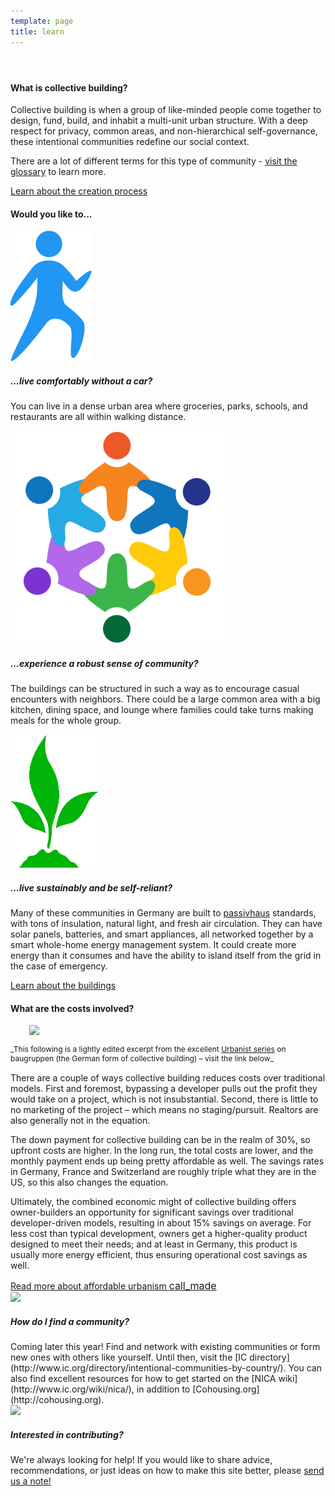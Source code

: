 ```yaml
---
template: page
title: learn
---
```


<section class="section--center mdl-grid mdl-grid--no-spacing mdl-shadow--2dp">
	<header class="mdl-cell mdl-cell--3-col-desktop mdl-cell--2-col-tablet mdl-cell--4-col-phone mdl-color--white mdl-color-text--white">
		<div class="what-is-image"></div>
	</header>
	<div class="mdl-card mdl-cell mdl-cell--9-col-desktop mdl-cell--6-col-tablet mdl-cell--4-col-phone">
		<div class="mdl-card__supporting-text">
			<h4>What is collective building?</h4>
			<p>Collective building is when a group of like-minded people come together to design, fund, build, and inhabit a multi-unit urban structure. With a deep respect for privacy, common areas, and non-hierarchical self-governance, these intentional communities redefine our social context.</p>
			<p>There are a lot of different terms for this type of community - <a href="glossary">visit the glossary</a> to learn more.</p>
		</div>
		<div class="mdl-card__actions">
			<a href="process" class="mdl-button">Learn about the creation process</a>
		</div>
	</div>
</section>
<section class="section--center mdl-grid mdl-grid--no-spacing mdl-shadow--2dp">
	<div class="mdl-card mdl-cell mdl-cell--12-col">
		<div class="mdl-card__supporting-text mdl-grid mdl-grid--no-spacing">
			<h4 class="mdl-cell mdl-cell--12-col">Would you like to...</h4>
			<div class="section__circle-container mdl-cell mdl-cell--2-col mdl-cell--1-col-phone">
				<img src="images/icon-walk.png"/>
			</div>
			<div class="section__text mdl-cell mdl-cell--10-col-desktop mdl-cell--6-col-tablet mdl-cell--3-col-phone">
				<h5>...live comfortably without a car?</h5>
				<p>You can live in a dense urban area where groceries, parks, schools, and restaurants are all within walking distance.</p>
			</div>
			<div class="section__circle-container mdl-cell mdl-cell--2-col mdl-cell--1-col-phone">
				<img src="images/icon-community.png"/>
			</div>
			<div class="section__text mdl-cell mdl-cell--10-col-desktop mdl-cell--6-col-tablet mdl-cell--3-col-phone">
				<h5>...experience a robust sense of community?</h5>
				<p>The buildings can be structured in such a way as to encourage casual encounters with neighbors. There could be a large common area with a big kitchen, dining space, and lounge where families could take turns making meals for the whole group.</p>
			</div>
			<div class="section__circle-container mdl-cell mdl-cell--2-col mdl-cell--1-col-phone">
				<img src="images/icon-sustainable.png"/>
			</div>
			<div class="section__text mdl-cell mdl-cell--10-col-desktop mdl-cell--6-col-tablet mdl-cell--3-col-phone">
				<h5>...live sustainably and be self-reliant?</h5>
				<p>Many of these communities in Germany are built to <a href="http://en.wikipedia.org/wiki/Passivhaus">passivhaus</a> standards, with tons of insulation, natural light, and fresh air circulation. They can have solar panels, batteries, and smart appliances, all networked together by a smart whole-home energy management system. It could create more energy than it consumes and have the ability to island itself from the grid in the case of emergency.</p>
			</div>
		</div>
		<div class="mdl-card__actions">
			<a href="buildings" class="mdl-button">Learn about the buildings</a>
		</div>
	</div>
</section>
<section class="section--center mdl-grid mdl-grid--no-spacing mdl-shadow--2dp">
	<div class="mdl-card mdl-cell mdl-cell--12-col">
		<div class="mdl-card__supporting-text">
			<h4>What are the costs involved?</h4>
			<img src="images/currency_silver.png" class="pull-right" style="margin-left: 30px;">
			<p style="font-size: 12px; margin-bottom: 15px;">_This following is a lightly edited excerpt from the excellent <a href="https://www.theurbanist.org/category/baugruppen/">Urbanist series</a> on baugruppen (the German form of collective building) – visit the link below_</p>
			<p>There are a couple of ways collective building reduces costs over traditional models. First and foremost, bypassing a developer pulls out the profit they would take on a project, which is not insubstantial. Second, there is little to no marketing of the project – which means no staging/pursuit. Realtors are also generally not in the equation.<p>
			<p>The down payment for collective building can be in the realm of 30%, so upfront costs are higher. In the long run, the total costs are lower, and the monthly payment ends up being pretty affordable as well. The savings rates in Germany, France and Switzerland are roughly triple what they are in the US, so this also changes the equation.</p>
			<p>Ultimately, the combined economic might of collective building offers owner-builders an opportunity for significant savings over traditional developer-driven models, resulting in about 15% savings on average. For less cost than typical development, owners get a higher-quality product designed to meet their needs; and at least in Germany, this product is usually more energy efficient, thus ensuring operational cost savings as well.</p>
		</div>
		<div class="mdl-card__actions">
			<a href="https://www.theurbanist.org/2014/05/20/baugruppen-to-form-a-more-affordable-urbanism/" class="mdl-button">Read more about affordable urbanism <span class="material-icons" style="font-size: 16px;">call_made</span></a>
		</div>
	</div>
</section>
<section class="section--footer mdl-color--white mdl-grid">
	<div class="section__circle-container mdl-cell mdl-cell--2-col mdl-cell--1-col-phone">
		<div class="section__circle-container__circle mdl-color--accent section__circle--big">
			<img src="images/path.png">
		</div>
	</div>
	<div class="section__text mdl-cell mdl-cell--4-col-desktop mdl-cell--6-col-tablet mdl-cell--3-col-phone">
		<h5>How do I find a community?</h5>
		Coming later this year! Find and network with existing communities or form new ones with others like yourself. Until then, visit the [IC directory](http://www.ic.org/directory/intentional-communities-by-country/). You can also find excellent resources for how to get started on the [NICA wiki](http://www.ic.org/wiki/nica/), in addition to [Cohousing.org](http://cohousing.org).
	</div>
	<div class="section__circle-container mdl-cell mdl-cell--2-col mdl-cell--1-col-phone">
		<div class="section__circle-container__circle mdl-color--accent section__circle--big">
			<img src="images/grow.png">
		</div>
	</div>
	<div class="section__text mdl-cell mdl-cell--4-col-desktop mdl-cell--6-col-tablet mdl-cell--3-col-phone">
		<h5>Interested in contributing?</h5>
		We're always looking for help! If you would like to share advice, recommendations, or just ideas on how to make this site better, please <a href="mailto:hello@collectivebuilding.org">send us a note!</a>
	</div>
</section>